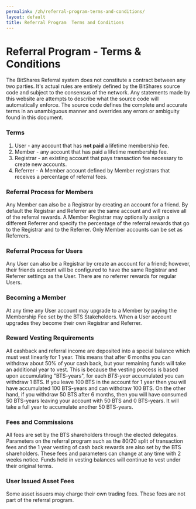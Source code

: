 ```yaml
---
permalink: /zh/referral-program-terms-and-conditions/
layout: default
title: Referral Program  Terms and Conditions
---
```


# Referral Program - Terms & Conditions

The BitShares Referral system does not constitute a contract between any two parties.  It's actual rules are
entirely defined by the BitShares source code and subject to the consensus of the network.  Any statements made
by this website are attempts to describe what the source code will automatically enforce.  The source code defines
the complete and accurate terms in an unambiguous manner and overrides any errors or ambiguity found in this
document.   

### Terms 

1. User - any account that has **not paid** a lifetime membership fee. 
2. Member - any account that has paid a lifetime membership fee.
3. Registrar - an existing account that pays transaction fee necessary to create new accounts.
4. Referrer -  A Member account defined by Member registrars that receives a percentage of referral fees. 

### Referral Process for Members

Any Member can also be a Registrar by creating an account for a friend.  By default the Registrar and Referrer are the same account and
will receive all of the referral rewards.   A Member Registrar may optionally assign a different Referrer and specify the
percentage of the referral rewards that go to the Registrar and to the Referrer.    Only Member accounts can be set as Referrers. 

### Referral Process for Users

Any User can also be a Registrar by create an account for a friend; however, their friends account will be configured to have
the same Registrar and Referrer settings as the User.   There are no referrer rewards for regular Users.  

### Becoming a Member 

At any time any User account may upgrade to a Member by paying the Membership Fee set by the BTS Stakeholders.  When
a User account upgrades they become their own Registrar and Referrer.  

### Reward Vesting Requirements

All cashback and referral income are deposited into a special balance which must vest linearly for 1 year.  This
means that after 6 months you can withdraw about 50% of your cash back, but your remaining funds will take an
additional year to vest.   This is because the vesting process is based upon accumulating "BTS-years", for
each *BTS-year* accumulated you can withdraw 1 BTS.  If you leave 100 BTS in the account for 1 year then you
will have accumulated 100 BTS-years and can withdraw 100 BTS.   On the other hand, if you withdraw 50 BTS after
6 months, then you will have consumed 50 BTS-years leaving your account with 50 BTS and 0 BTS-years.  It will take
a full year to accumulate another 50 BTS-years.

### Fees and Commissions 

All fees are set by the BTS shareholders through the elected delegates.  Parameters on the referral program
such as the 80/20 split of transaction fees and the 1 year vesting of cash back rewards are also set by the
BTS shareholders.   These fees and parameters can change at any time with 2 weeks notice.  Funds held in vesting
balances will continue to vest under their original terms.  

### User Issued Asset Fees 

Some asset issuers may charge their own trading fees.   These fees are not part of the referral program.


